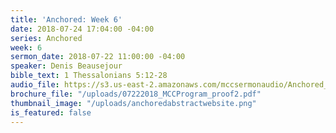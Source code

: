 ```yaml
---
title: 'Anchored: Week 6'
date: 2018-07-24 17:04:00 -04:00
series: Anchored
week: 6
sermon_date: 2018-07-22 11:00:00 -04:00
speaker: Denis Beausejour
bible_text: 1 Thessalonians 5:12-28
audio_file: https://s3.us-east-2.amazonaws.com/mccsermonaudio/Anchored_+Week+6.lite.mp3
brochure_file: "/uploads/07222018_MCCProgram_proof2.pdf"
thumbnail_image: "/uploads/anchoredabstractwebsite.png"
is_featured: false
---
```


